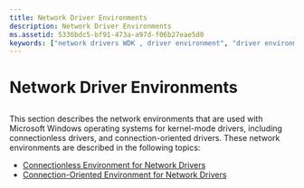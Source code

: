 ```yaml
---
title: Network Driver Environments
description: Network Driver Environments
ms.assetid: 5336bdc5-bf91-473a-a97d-f06b27eae5d0
keywords: ["network drivers WDK , driver environment", "driver environments WDK networking", "environments WDK networking"]
---
```


# Network Driver Environments


## <a href="" id="ddk-network-driver-environments-ng"></a>


This section describes the network environments that are used with Microsoft Windows operating systems for kernel-mode drivers, including connectionless drivers, and connection-oriented drivers. These network environments are described in the following topics:

-   [Connectionless Environment for Network Drivers](connectionless-environment-for-network-drivers.md)
-   [Connection-Oriented Environment for Network Drivers](connection-oriented-environment-for-network-drivers.md)

 

 





